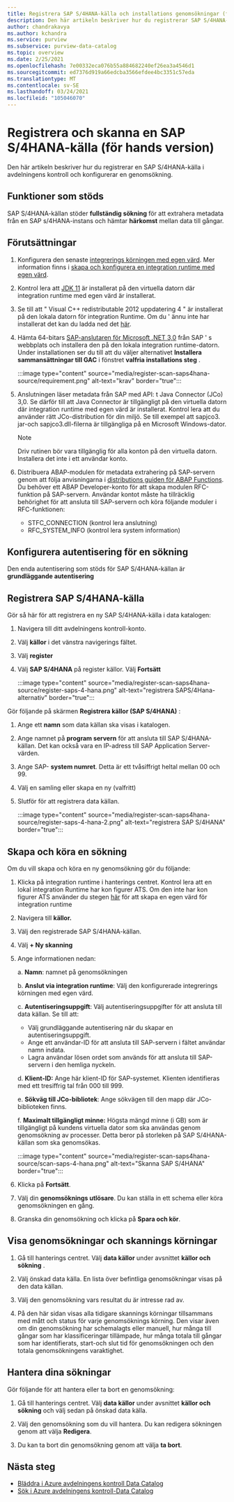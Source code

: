 ```yaml
---
title: Registrera SAP S/4HANA-källa och installations genomsökningar (för hands version) i Azure avdelningens kontroll
description: Den här artikeln beskriver hur du registrerar SAP S/4HANA-källa i Azure avdelningens kontroll och konfigurerar en genomsökning.
author: chandrakavya
ms.author: kchandra
ms.service: purview
ms.subservice: purview-data-catalog
ms.topic: overview
ms.date: 2/25/2021
ms.openlocfilehash: 7e00332eca076b55a884682240ef26ea3a4546d1
ms.sourcegitcommit: ed7376d919a66edcba3566efdee4bc3351c57eda
ms.translationtype: MT
ms.contentlocale: sv-SE
ms.lasthandoff: 03/24/2021
ms.locfileid: "105046070"
---
```

# <a name="register-and-scan-a-sap-s4hana-source-preview"></a>Registrera och skanna en SAP S/4HANA-källa (för hands version)

Den här artikeln beskriver hur du registrerar en SAP S/4HANA-källa i avdelningens kontroll och konfigurerar en genomsökning.

## <a name="supported-capabilities"></a>Funktioner som stöds

SAP S/4HANA-källan stöder **fullständig sökning** för att extrahera metadata från en SAP s/4HANA-instans och hämtar **härkomst** mellan data till gångar.

## <a name="prerequisites"></a>Förutsättningar

1.  Konfigurera den senaste [integrerings körningen med egen värd](https://www.microsoft.com/download/details.aspx?id=39717).
    Mer information finns i [skapa och konfigurera en integration runtime med egen värd](../data-factory/create-self-hosted-integration-runtime.md).

2.  Kontrol lera att [JDK 11](https://www.oracle.com/java/technologies/javase-jdk11-downloads.html) är installerat på den virtuella datorn där integration runtime med egen värd är installerat.

3.  Se till att \" Visual C++ redistributable 2012 uppdatering 4 \" är installerat på den lokala datorn för integration Runtime. Om du \' ännu inte har installerat det kan du ladda ned det [här](https://www.microsoft.com/download/details.aspx?id=30679).

4.  Hämta 64-bitars [SAP-anslutaren för Microsoft .NET 3,0](https://support.sap.com/en/product/connectors/msnet.html) från SAP \' s webbplats och installera den på den lokala integration runtime-datorn. Under installationen ser du till att du väljer alternativet **Installera sammansättningar till GAC** i fönstret **valfria installations steg** .

    :::image type="content" source="media/register-scan-saps4hana-source/requirement.png" alt-text="krav" border="true":::

5.  Anslutningen läser metadata från SAP med API: t Java Connector (JCo) 3,0. Se därför till att Java Connector är tillgängligt på den virtuella datorn där integration runtime med egen värd är installerat.
    Kontrol lera att du använder rätt JCo-distribution för din miljö. Se till exempel att sapjco3. jar-och sapjco3.dll-filerna är tillgängliga på en Microsoft Windows-dator.

    > [!Note] 
    >Driv rutinen bör vara tillgänglig för alla konton på den virtuella datorn. Installera det inte i ett användar konto.

6.  Distribuera ABAP-modulen för metadata extrahering på SAP-servern genom att följa anvisningarna i [distributions guiden för ABAP Functions](abap-functions-deployment-guide.md). Du behöver ett ABAP Developer-konto för att skapa modulen RFC-funktion på SAP-servern. Användar kontot måste ha tillräcklig behörighet för att ansluta till SAP-servern och köra följande moduler i RFC-funktionen:
    -   STFC_CONNECTION (kontrol lera anslutning)
    -   RFC_SYSTEM_INFO (kontrol lera system information)

## <a name="setting-up-authentication-for-a-scan"></a>Konfigurera autentisering för en sökning

Den enda autentisering som stöds för SAP S/4HANA-källan är **grundläggande autentisering**

## <a name="register-sap-s4hana-source"></a>Registrera SAP S/4HANA-källa

Gör så här för att registrera en ny SAP S/4HANA-källa i data katalogen:

1.  Navigera till ditt avdelningens kontroll-konto.
2.  Välj **källor** i det vänstra navigerings fältet.
3.  Välj **register**
4.  Välj **SAP S/4HANA** på register källor. Välj **Fortsätt**

    :::image type="content" source="media/register-scan-saps4hana-source/register-saps-4-hana.png" alt-text="registrera SAPS/4Hana-alternativ" border="true":::

Gör följande på skärmen **Registrera källor (SAP S/4HANA)** :

1.  Ange ett **namn** som data källan ska visas i katalogen.

2.  Ange namnet på **program servern** för att ansluta till SAP S/4HANA-källan. Det kan också vara en IP-adress till SAP Application Server-värden.

3.  Ange SAP- **system numret**. Detta är ett tvåsiffrigt heltal mellan 00 och 99.

4.  Välj en samling eller skapa en ny (valfritt)

5.  Slutför för att registrera data källan.

    :::image type="content" source="media/register-scan-saps4hana-source/register-saps-4-hana-2.png" alt-text="registrera SAP S/4HANA" border="true":::

## <a name="creating-and-running-a-scan"></a>Skapa och köra en sökning

Om du vill skapa och köra en ny genomsökning gör du följande:

1.  Klicka på integration runtime i hanterings centret. Kontrol lera att en lokal integration Runtime har kon figurer ATS. Om den inte har kon figurer ATS använder du stegen [här](./manage-integration-runtimes.md) för att skapa en egen värd för integration runtime

2.  Navigera till **källor.**

3.  Välj den registrerade SAP S/4HANA-källan.

4.  Välj **+ Ny skanning**

5.  Ange informationen nedan:

    a.  **Namn**: namnet på genomsökningen

    b.  **Anslut via integration runtime**: Välj den konfigurerade integrerings körningen med egen värd.

    c.  **Autentiseringsuppgift**: Välj autentiseringsuppgifter för att ansluta till data källan. Se till att:

    -   Välj grundläggande autentisering när du skapar en autentiseringsuppgift.
    -   Ange ett användar-ID för att ansluta till SAP-servern i fältet användar namn indata.
    -   Lagra användar lösen ordet som används för att ansluta till SAP-servern i den hemliga nyckeln.

    d.  **Klient-ID:** Ange här klient-ID för SAP-systemet. Klienten identifieras med ett tresiffrig tal från 000 till 999.

    e.  **Sökväg till JCo-bibliotek**: Ange sökvägen till den mapp där JCo-biblioteken finns.

    f.  **Maximalt tillgängligt minne:** Högsta mängd minne (i GB) som är tillgängligt på kundens virtuella dator som ska användas genom genomsökning av processer. Detta beror på storleken på SAP S/4HANA-källan som ska genomsökas.

    :::image type="content" source="media/register-scan-saps4hana-source/scan-saps-4-hana.png" alt-text="Skanna SAP S/4HANA" border="true":::

6.  Klicka på **Fortsätt**.

7.  Välj din **genomsöknings utlösare**. Du kan ställa in ett schema eller köra genomsökningen en gång.

8.  Granska din genomsökning och klicka på **Spara och kör**.

## <a name="viewing-your-scans-and-scan-runs"></a>Visa genomsökningar och skannings körningar

1. Gå till hanterings centret. Välj **data källor** under avsnittet **källor och sökning** .

2. Välj önskad data källa. En lista över befintliga genomsökningar visas på den data källan.

3. Välj den genomsökning vars resultat du är intresse rad av.

4. På den här sidan visas alla tidigare skannings körningar tillsammans med mått och status för varje genomsöknings körning. Den visar även om din genomsökning har schemalagts eller manuell, hur många till gångar som har klassificeringar tillämpade, hur många totala till gångar som har identifierats, start-och slut tid för genomsökningen och den totala genomsökningens varaktighet.

## <a name="manage-your-scans"></a>Hantera dina sökningar

Gör följande för att hantera eller ta bort en genomsökning:

1. Gå till hanterings centret. Välj **data källor** under avsnittet **källor och sökning** och välj sedan på önskad data källa.

2. Välj den genomsökning som du vill hantera. Du kan redigera sökningen genom att välja **Redigera**.

3. Du kan ta bort din genomsökning genom att välja **ta bort**.

## <a name="next-steps"></a>Nästa steg

- [Bläddra i Azure avdelningens kontroll Data Catalog](how-to-browse-catalog.md)
- [Sök i Azure avdelningens kontroll-Data Catalog](how-to-search-catalog.md)